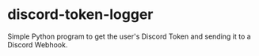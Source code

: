 # discord-token-logger
Simple Python program to get the user's Discord Token and sending it to a Discord Webhook.
